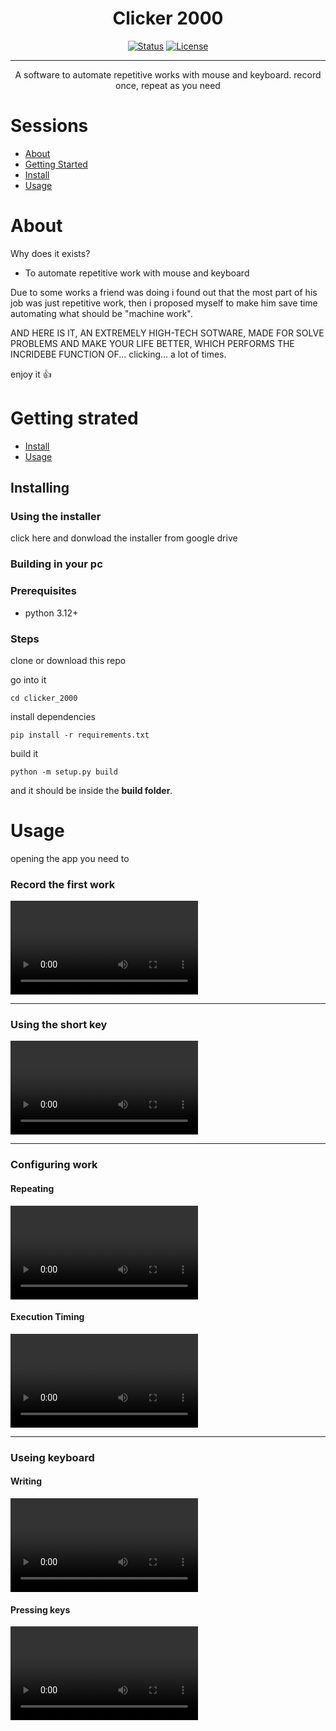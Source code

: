 <h1 align="center">Clicker 2000</h1>

<div align="center">

[![Status](https://img.shields.io/badge/status-active-success.svg)]()
[![License](https://img.shields.io/badge/license-MIT-blue.svg)](/LICENSE)

</div>

---

<p align="center">
  A software to automate repetitive works with mouse and keyboard. record once, repeat as you need 
</p>

# Sessions

- [About](#about)
- [Getting Started](#getting_started)
- [Install](#install)
- [Usage](#usage)

# About <a name = "about"></a>

Why does it exists?

- To automate repetitive work with mouse and keyboard

Due to some works a friend was doing i found out that the most part of his job was just repetitive work, then i proposed myself to make him save time automating what should be "machine work".

AND HERE IS IT, AN EXTREMELY HIGH-TECH SOTWARE, MADE FOR SOLVE PROBLEMS AND MAKE YOUR LIFE BETTER, WHICH PERFORMS THE INCRIDEBE FUNCTION OF... clicking... a lot of times.

enjoy it 👍

# Getting strated <a name = "getting_started"></a>

- [Install](#install)
- [Usage](#usage)

## Installing <a name = "install"></a>

### Using the installer

click here and donwload the installer from google drive

### Building in your pc

### Prerequisites

- python 3.12+

### Steps

clone or download this repo

go into it

```
cd clicker_2000
```

install dependencies

```
pip install -r requirements.txt
```

build it

```
python -m setup.py build
```

and it should be inside the **build folder**.

# Usage <a name = "usage"></a>

opening the app you need to

### Record the first work

<video controls src="tutorial/recording.mp4" title="recording"></video>

---

### Using the short key

<video controls src="tutorial/short_key.mp4" title="Title"></video>

---

### Configuring work

#### Repeating

<video controls src="tutorial/repeating.mp4" title="repeating"></video>

#### Execution Timing

<video controls src="tutorial/exec_time.mp4" title="exec_time"></video>

---

### Useing keyboard

#### Writing

<video controls src="tutorial/write.mp4" title="writing"></video>

#### Pressing keys

<video controls src="tutorial/pressing_key.mp4" title="Pressing_key"></video>
